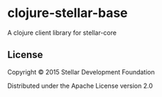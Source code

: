 # clojure-stellar-base

A clojure client library for stellar-core

## License

Copyright © 2015 Stellar Development Foundation

Distributed under the Apache License version 2.0
